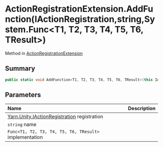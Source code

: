 # ActionRegistrationExtension.AddFunction(IActionRegistration,string,System.Func<T1, T2, T3, T4, T5, T6, TResult>)

Method in [ActionRegistrationExtension](/docs/api/csharp/yarn.unity.actionregistrationextension.md)

## Summary



```csharp
public static void AddFunction<T1, T2, T3, T4, T5, T6, TResult>(this IActionRegistration registration, string name, System.Func<T1, T2, T3, T4, T5, T6, TResult> implementation);
```

## Parameters

|Name|Description|
|:---|:---|
|[Yarn.Unity.IActionRegistration](/docs/api/csharp/yarn.unity.iactionregistration.md) registration||
|`string` name||
|`Func<T1, T2, T3, T4, T5, T6, TResult>` implementation||


